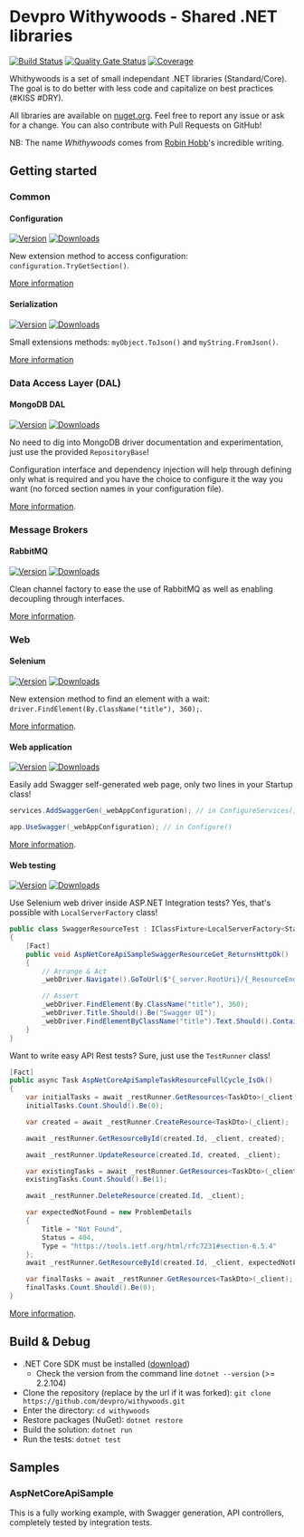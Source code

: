 ﻿# Devpro Withywoods - Shared .NET libraries

[![Build Status](https://dev.azure.com/devprofr/open-source/_apis/build/status/libraries/withywoods-ci?branchName=master)](https://dev.azure.com/devprofr/open-source/_build/latest?definitionId=31&branchName=master)
[![Quality Gate Status](https://sonarcloud.io/api/project_badges/measure?project=withywoods&metric=alert_status)](https://sonarcloud.io/dashboard?id=withywoods)
[![Coverage](https://sonarcloud.io/api/project_badges/measure?project=withywoods&metric=coverage)](https://sonarcloud.io/dashboard?id=withywoods)

Whithywoods is a set of small independant .NET libraries (Standard/Core). The goal is to do better with less code and capitalize on best practices (#KISS #DRY).

All libraries are available on [nuget.org](https://www.nuget.org/). Feel free to report any issue or ask for a change. You can also contribute with Pull Requests on GitHub!

NB: The name _Whithywoods_ comes from [Robin Hobb](https://twitter.com/robinhobb)'s incredible writing.

## Getting started

### Common

#### Configuration

[![Version](https://img.shields.io/nuget/v/Withywoods.Configuration.svg)](https://www.nuget.org/packages/Withywoods.Configuration/)
[![Downloads](https://img.shields.io/nuget/dt/Withywoods.Configuration.svg)](https://www.nuget.org/packages/Withywoods.Configuration/)

New extension method to access configuration: `configuration.TryGetSection()`.

[More information](./docs/Common.md)

#### Serialization

[![Version](https://img.shields.io/nuget/v/Withywoods.Serialization.svg)](https://www.nuget.org/packages/Withywoods.Serialization/)
[![Downloads](https://img.shields.io/nuget/dt/Withywoods.Serialization.svg)](https://www.nuget.org/packages/Withywoods.Serialization/)

Small extensions methods: `myObject.ToJson()` and `myString.FromJson()`.

[More information](./docs/Common.md)

### Data Access Layer (DAL)

#### MongoDB DAL

[![Version](https://img.shields.io/nuget/v/Withywoods.Dal.MongoDb.svg)](https://www.nuget.org/packages/Withywoods.Dal.MongoDb/)
[![Downloads](https://img.shields.io/nuget/dt/Withywoods.Dal.MongoDb.svg)](https://www.nuget.org/packages/Withywoods.Dal.MongoDb/)

No need to dig into MongoDB driver documentation and experimentation, just use the provided `RepositoryBase`!

Configuration interface and dependency injection will help through defining only what is required and you have the choice to configure it the way you want (no forced section names in your configuration file).

[More information](./docs/DalMongoDB.md).

### Message Brokers

#### RabbitMQ

[![Version](https://img.shields.io/nuget/v/Withywoods.RabbitMq.svg)](https://www.nuget.org/packages/Withywoods.RabbitMq/)
[![Downloads](https://img.shields.io/nuget/dt/Withywoods.RabbitMq.svg)](https://www.nuget.org/packages/Withywoods.RabbitMq/)

Clean channel factory to ease the use of RabbitMQ as well as enabling decoupling through interfaces.

[More information](./src/RabbitMq/README.md).

### Web

#### Selenium

[![Version](https://img.shields.io/nuget/v/Withywoods.Selenium.svg)](https://www.nuget.org/packages/Withywoods.Selenium/)
[![Downloads](https://img.shields.io/nuget/dt/Withywoods.Selenium.svg)](https://www.nuget.org/packages/Withywoods.Selenium/)

New extension method to find an element with a wait: `driver.FindElement(By.ClassName("title"), 360);`.

[More information](./docs/Selenium.md).

#### Web application

[![Version](https://img.shields.io/nuget/v/Withywoods.AspNetCore.svg)](https://www.nuget.org/packages/Withywoods.AspNetCore/)
[![Downloads](https://img.shields.io/nuget/dt/Withywoods.AspNetCore.svg)](https://www.nuget.org/packages/Withywoods.AspNetCore/)

Easily add Swagger self-generated web page, only two lines in your Startup class!

```csharp
services.AddSwaggerGen(_webAppConfiguration); // in ConfigureServices()

app.UseSwagger(_webAppConfiguration); // in Configure()
```

[More information](./docs/WebApp.md).

#### Web testing

[![Version](https://img.shields.io/nuget/v/Withywoods.WebTesting.svg)](https://www.nuget.org/packages/Withywoods.WebTesting/)
[![Downloads](https://img.shields.io/nuget/dt/Withywoods.WebTesting.svg)](https://www.nuget.org/packages/Withywoods.WebTesting/)

Use Selenium web driver inside ASP.NET Integration tests? Yes, that's possible with `LocalServerFactory` class!

```csharp
public class SwaggerResourceTest : IClassFixture<LocalServerFactory<Startup>>, IDisposable
{
    [Fact]
    public void AspNetCoreApiSampleSwaggerResourceGet_ReturnsHttpOk()
    {
        // Arrange & Act
        _webDriver.Navigate().GoToUrl($"{_server.RootUri}/{_ResourceEndpoint}");

        // Assert
        _webDriver.FindElement(By.ClassName("title"), 360);
        _webDriver.Title.Should().Be("Swagger UI");
        _webDriver.FindElementByClassName("title").Text.Should().Contain("My API");
    }
}
```

Want to write easy API Rest tests? Sure, just use the `TestRunner` class!

```csharp
[Fact]
public async Task AspNetCoreApiSampleTaskResourceFullCycle_IsOk()
{
    var initialTasks = await _restRunner.GetResources<TaskDto>(_client);
    initialTasks.Count.Should().Be(0);

    var created = await _restRunner.CreateResource<TaskDto>(_client);

    await _restRunner.GetResourceById(created.Id, _client, created);

    await _restRunner.UpdateResource(created.Id, created, _client);

    var existingTasks = await _restRunner.GetResources<TaskDto>(_client);
    existingTasks.Count.Should().Be(1);

    await _restRunner.DeleteResource(created.Id, _client);

    var expectedNotFound = new ProblemDetails
    {
        Title = "Not Found",
        Status = 404,
        Type = "https://tools.ietf.org/html/rfc7231#section-6.5.4"
    };
    await _restRunner.GetResourceById(created.Id, _client, expectedNotFound, HttpStatusCode.NotFound, config => config.Excluding(x => x.Extensions));

    var finalTasks = await _restRunner.GetResources<TaskDto>(_client);
    finalTasks.Count.Should().Be(0);
}
```

[More information](./docs/WebTesting.md).

## Build & Debug

- .NET Core SDK must be installed ([download](https://dotnet.microsoft.com/download))
  - Check the version from the command line `dotnet --version` (>= 2.2.104)
- Clone the repository (replace by the url if it was forked): `git clone https://github.com/devpro/withywoods.git`
- Enter the directory: `cd withywoods`
- Restore packages (NuGet): `dotnet restore`
- Build the solution: `dotnet run`
- Run the tests: `dotnet test`

## Samples

### AspNetCoreApiSample

This is a fully working example, with Swagger generation, API controllers, completely tested by integration tests.
